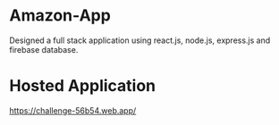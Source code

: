 # Amazon-App
Designed a full stack application using react.js, node.js, express.js and firebase database.
# Hosted Application
https://challenge-56b54.web.app/
